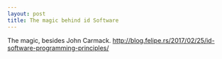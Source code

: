 ```yaml
---
layout: post
title: The magic behind id Software
---
```


The magic, besides John Carmack.
http://blog.felipe.rs/2017/02/25/id-software-programming-principles/
